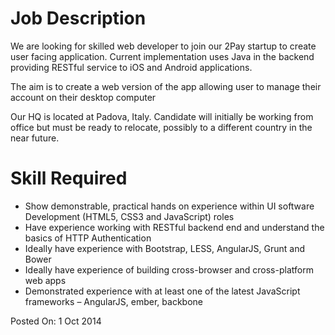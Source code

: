 # Job Description

We are looking for skilled web developer to join our 2Pay startup to create
user facing application. Current implementation uses Java in the backend 
providing RESTful service to iOS and Android applications.

The aim is to create a web version of the app allowing user to manage their
account on their desktop computer

Our HQ is located at Padova, Italy.  Candidate will initially be working from
office but must be ready to relocate, possibly to a different country in the
near future.

# Skill Required

* Show demonstrable, practical hands on experience within UI software Development
  (HTML5, CSS3 and JavaScript) roles
* Have experience working with RESTful backend end and understand the basics of
  HTTP Authentication
* Ideally have experience with Bootstrap, LESS, AngularJS, Grunt and Bower
* Ideally have experience of building cross-browser and cross-platform web apps
* Demonstrated experience with at least one of the latest JavaScript frameworks –
  AngularJS, ember, backbone



Posted On: 1 Oct 2014
